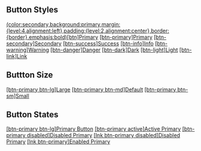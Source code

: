 ## Button Styles

[(color:secondary,background:primary,margin:{level:4,alignment:left},padding:{level:2,alignment:center},border:{border},emphasis:bold)[btn]Primary](#)
[[btn-primary]Primary](#)
[[btn-secondary]Secondary](#)
[[btn-success]Success](#)
[[btn-info]Info](#)
[[btn-warning]Warning](#)
[[btn-danger]Danger](#)
[[btn-dark]Dark](#)
[[btn-light]Light](#)
[[btn-link]Link](#)

## Buttton Size

[[btn-primary btn-lg]Large](#)
[[btn-primary btn-md]Default](#)
[[btn-primary btn-sm]Small](#)

## Button States

[[btn-primary btn-lg]Primary Button](#)
[[btn-primary active]Active Primary](#)
[[btn-primary disabled]Disabled Primary](#)
[[lnk btn-primary disabled]Disabled Primary](#)
[[lnk btn-primary]Enabled Primary](#)
